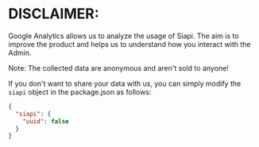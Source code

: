 # DISCLAIMER:

Google Analytics allows us to analyze the usage of Siapi. The aim is to
improve the product and helps us to understand how you interact with the Admin.

Note: The collected data are anonymous and aren't sold to anyone!

If you don't want to share your data with us, you can simply modify the `siapi` object in the package.json as follows:

```json
{
  "siapi": {
    "uuid": false
  }
}
```
